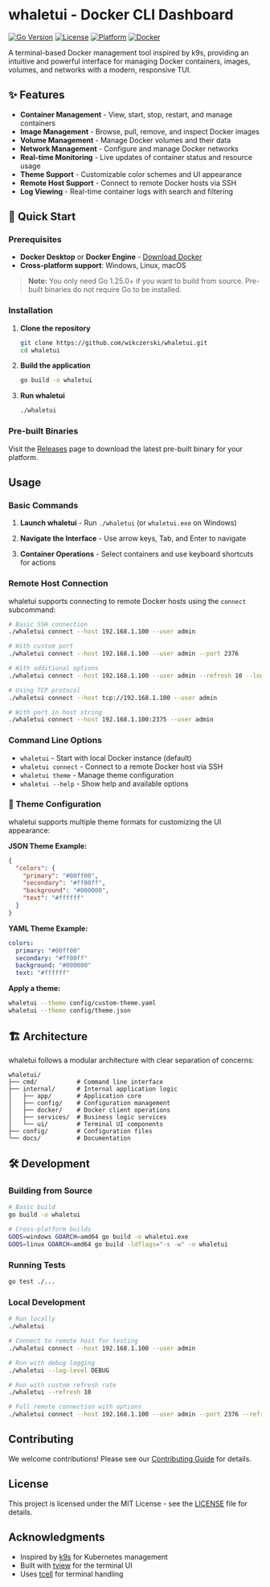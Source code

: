 # whaletui - Docker CLI Dashboard

[![Go Version](https://img.shields.io/badge/Go-1.25.0+-blue.svg)](https://golang.org)
[![License](https://img.shields.io/badge/License-MIT-green.svg)](LICENSE)
[![Platform](https://img.shields.io/badge/Platform-Cross--Platform-blue.svg)]()
[![Docker](https://img.shields.io/badge/Docker-Required-blue.svg)](https://docker.com)

A terminal-based Docker management tool inspired by k9s, providing an intuitive and powerful interface for managing Docker containers, images, volumes, and networks with a modern, responsive TUI.

## ✨ Features

- **Container Management** - View, start, stop, restart, and manage containers
- **Image Management** - Browse, pull, remove, and inspect Docker images
- **Volume Management** - Manage Docker volumes and their data
- **Network Management** - Configure and manage Docker networks
- **Real-time Monitoring** - Live updates of container status and resource usage
- **Theme Support** - Customizable color schemes and UI appearance
- **Remote Host Support** - Connect to remote Docker hosts via SSH
- **Log Viewing** - Real-time container logs with search and filtering

## 🚀 Quick Start

### Prerequisites

- **Docker Desktop** or **Docker Engine** - [Download Docker](https://docker.com/products/docker-desktop/)
- **Cross-platform support**: Windows, Linux, macOS

> **Note:** You only need Go 1.25.0+ if you want to build from source. Pre-built binaries do not require Go to be installed.

### Installation

1. **Clone the repository**
   ```bash
   git clone https://github.com/wikczerski/whaletui.git
   cd whaletui
   ```

2. **Build the application**
   ```bash
   go build -o whaletui
   ```

3. **Run whaletui**
   ```bash
   ./whaletui
   ```

### Pre-built Binaries

Visit the [Releases](https://github.com/wikczerski/whaletui/releases) page to download the latest pre-built binary for your platform.

## Usage

### Basic Commands

1. **Launch whaletui** - Run `./whaletui` (or `whaletui.exe` on Windows)

2. **Navigate the Interface** - Use arrow keys, Tab, and Enter to navigate

3. **Container Operations** - Select containers and use keyboard shortcuts for actions

### Remote Host Connection

whaletui supports connecting to remote Docker hosts using the `connect` subcommand:

```bash
# Basic SSH connection
./whaletui connect --host 192.168.1.100 --user admin

# With custom port
./whaletui connect --host 192.168.1.100 --user admin --port 2376

# With additional options
./whaletui connect --host 192.168.1.100 --user admin --refresh 10 --log-level DEBUG

# Using TCP protocol
./whaletui connect --host tcp://192.168.1.100 --user admin

# With port in host string
./whaletui connect --host 192.168.1.100:2375 --user admin
```

### Command Line Options

- `whaletui` - Start with local Docker instance (default)
- `whaletui connect` - Connect to a remote Docker host via SSH
- `whaletui theme` - Manage theme configuration
- `whaletui --help` - Show help and available options

### 🎨 Theme Configuration

whaletui supports multiple theme formats for customizing the UI appearance:

**JSON Theme Example:**
```json
{
  "colors": {
    "primary": "#00ff00",
    "secondary": "#ff00ff",
    "background": "#000000",
    "text": "#ffffff"
  }
}
```

**YAML Theme Example:**
```yaml
colors:
  primary: "#00ff00"
  secondary: "#ff00ff"
  background: "#000000"
  text: "#ffffff"
```

**Apply a theme:**
```bash
whaletui --theme config/custom-theme.yaml
whaletui --theme config/theme.json
```

## 🏗️ Architecture

whaletui follows a modular architecture with clear separation of concerns:

```
whaletui/
├── cmd/           # Command line interface
├── internal/      # Internal application logic
│   ├── app/       # Application core
│   ├── config/    # Configuration management
│   ├── docker/    # Docker client operations
│   ├── services/  # Business logic services
│   └── ui/        # Terminal UI components
├── config/        # Configuration files
└── docs/          # Documentation
```

## 🛠️ Development

### Building from Source

```bash
# Basic build
go build -o whaletui

# Cross-platform builds
GOOS=windows GOARCH=amd64 go build -o whaletui.exe
GOOS=linux GOARCH=amd64 go build -ldflags="-s -w" -o whaletui
```

### Running Tests

```bash
go test ./...
```

### Local Development

```bash
# Run locally
./whaletui

# Connect to remote host for testing
./whaletui connect --host 192.168.1.100 --user admin

# Run with debug logging
./whaletui --log-level DEBUG

# Run with custom refresh rate
./whaletui --refresh 10

# Full remote connection with options
./whaletui connect --host 192.168.1.100 --user admin --port 2376 --refresh 10 --log-level DEBUG
```

## Contributing

We welcome contributions! Please see our [Contributing Guide](CONTRIBUTING.md) for details.

## License

This project is licensed under the MIT License - see the [LICENSE](LICENSE) file for details.

## Acknowledgments

- Inspired by [k9s](https://k9scli.io/) for Kubernetes management
- Built with [tview](https://github.com/rivo/tview) for the terminal UI
- Uses [tcell](https://github.com/gdamore/tcell) for terminal handling
